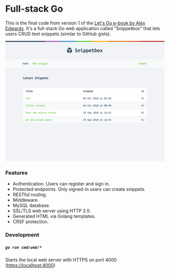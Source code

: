 # Full-stack Go

This is the final code from version 1 of the [Let's Go e-book by Alex Edwards](https://lets-go.alexedwards.net/). It's a full-stack Go web application called "Snippetbox" that lets users CRUD text snippets (similar to GitHub gists).

<img width="500" src="./lets-go-screenshot.png" />

### Features

- Authentication. Users can register and sign in.
- Protected endpoints. Only signed-in users can create snippets.
- RESTful routing.
- Middleware.
- MySQL database.
- SSL/TLS web server using HTTP 2.0.
- Generated HTML via Golang templates.
- CRSF protection.

### Development

##### `go run cmd/web/*`

Starts the local web server with HTTPS on port 4000 ([https://localhost:4000](https://localhost:4000))
